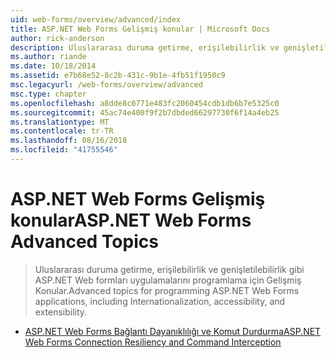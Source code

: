 ```yaml
---
uid: web-forms/overview/advanced/index
title: ASP.NET Web Forms Gelişmiş konular | Microsoft Docs
author: rick-anderson
description: Uluslararası duruma getirme, erişilebilirlik ve genişletilebilirlik gibi ASP.NET Web formları uygulamalarını programlama için Gelişmiş Konular.
ms.author: riande
ms.date: 10/18/2014
ms.assetid: e7b68e52-8c2b-431c-9b1e-4fb51f1950c9
msc.legacyurl: /web-forms/overview/advanced
msc.type: chapter
ms.openlocfilehash: a8dde8c0771e483fc2060454cdb1db6b7e5325c0
ms.sourcegitcommit: 45ac74e400f9f2b7dbded66297730f6f14a4eb25
ms.translationtype: MT
ms.contentlocale: tr-TR
ms.lasthandoff: 08/16/2018
ms.locfileid: "41755546"
---
```

<a name="aspnet-web-forms-advanced-topics"></a><span data-ttu-id="9353f-103">ASP.NET Web Forms Gelişmiş konular</span><span class="sxs-lookup"><span data-stu-id="9353f-103">ASP.NET Web Forms Advanced Topics</span></span>
====================
> <span data-ttu-id="9353f-104">Uluslararası duruma getirme, erişilebilirlik ve genişletilebilirlik gibi ASP.NET Web formları uygulamalarını programlama için Gelişmiş Konular.</span><span class="sxs-lookup"><span data-stu-id="9353f-104">Advanced topics for programming ASP.NET Web Forms applications, including Internationalization, accessibility, and extensibility.</span></span>


- [<span data-ttu-id="9353f-105">ASP.NET Web Forms Bağlantı Dayanıklılığı ve Komut Durdurma</span><span class="sxs-lookup"><span data-stu-id="9353f-105">ASP.NET Web Forms Connection Resiliency and Command Interception</span></span>](aspnet-web-forms-connection-resiliency-and-command-interception.md)

